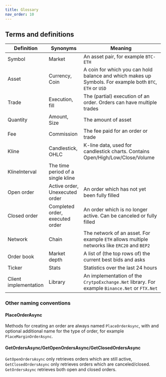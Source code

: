 ```yaml
---
title: Glossary
nav_order: 10
---
```

## Terms and definitions

|Definition|Synonyms|Meaning|
|----------|--------|-------|
|Symbol|Market|An asset pair, for example `BTC-ETH`|
|Asset|Currency, Coin|A coin for which you can hold balance and which makes up Symbols. For example both `BTC`, `ETH` or `USD`|
|Trade|Execution, fill|The (partial) execution of an order. Orders can have multiple trades|
|Quantity|Amount, Size|The amount of asset|
|Fee|Commission|The fee paid for an order or trade|
|Kline|Candlestick, OHLC|K-line data, used for candlestick charts. Contains Open/High/Low/Close/Volume|
|KlineInterval|The time period of a single kline|
|Open order|Active order, Unexecuted order|An order which has not yet been fully filled|
|Closed order|Completed order, executed order|An order which is no longer active. Can be canceled or fully filled|
|Network|Chain|The network of an asset. For example `ETH` allows multiple networks like `ERC20` and `BEP2`|
|Order book|Market depth|A list of (the top rows of) the current best bids and asks|
|Ticker|Stats|Statistics over the last 24 hours|
|Client implementation|Library|An implementation of the `CrytpoExchange.Net` library. For example `Binance.Net` or `FTX.Net`|

### Other naming conventions
#### PlaceOrderAsync
Methods for creating an order are always named `PlaceOrderAsync`, with and optional additional name for the type of order, for example `PlaceMarginOrderAsync`.

#### GetOrdersAsync/GetOpenOrdersAsync/GetClosedOrdersAsync
`GetOpenOrdersAsync` only retrieves orders which are still active, `GetClosedOrdersAsync` only retrieves orders which are canceled/closed. `GetOrdersAsync` retrieves both open and closed orders.